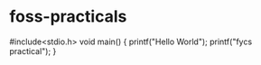 # foss-practicals
#include<stdio.h>
void main()
{
  printf("Hello World");
  printf("fycs practical");
 } 
